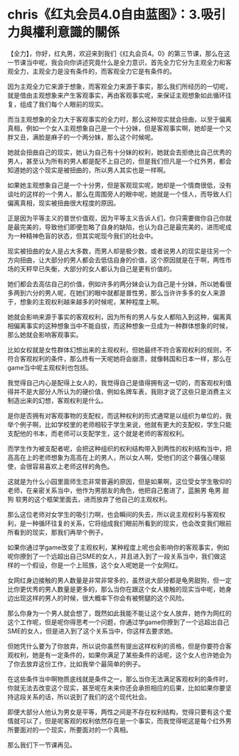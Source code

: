 # chris《红丸会员4.0自由蓝图》：3.吸引力與權利意識的關係

【全力】，你好，红丸男，欢迎来到我们《红丸会员4。0》的第三节课，那么在这一节课当中呢，我会向你讲述究竟什么是全力意识，首先全力它分为主观全力和客观全力，主观全力是没有条件的，而客观全力它是有条件的。

因为主观全力它来源于想象，而客观全力来源于事实，那么我们所经历的一切呢，就是借由主观想象来产生客观事实，再由客观事实呢，来保证主观想象如此循环往复，组成了我们每个人眼前的现实。

而当主观想象的全力大于客观事实的全力时，那么这种现实就会扭曲，以至于偏离真相，例如一个女人主观想象自己是一个十分妹，但是客观事实啊，她却是一个又胖又丑，满脸是麻子的一个两分妹，那么这个时候呢。

她就会扭曲自己的现实，她认为自己有十分妹的权利，她就会去拒绝比自己优秀的男人，甚至认为所有的男人都是配不上自己的，但是我们但凡是一个红外男，都会知道她的这个现实是被扭曲的，所以男人其实也是一样啊。

如果她主观想象自己是一个十分男，但是客观现实呢，她却是一个情商很低，没有谈吐的这样的一个男人，那么在周围旁人的眼中呢，她就是一个怪人，而导致人们偏离真相，现实被扭曲很大程度的原因。

正是因为平等主义的普世价值观，因为平等主义告诉人们，你只需要做你自己你就是最完美的，导致他们即便忽略了自身的缺陷，也认为自己是最完美的，进而呢成为一种精神色盲的状态，但其实呢现今我们的社会中。

现实被扭曲的女人是占大多数，而男人却是极少数，或者说男人的现实是往另一个方向扭曲，让大部分的男人都会去低估自身的价值，这个原因就是在于啊，两性市场的天秤早已失衡，大部分的女人都认为自己是更有价值的。

她们都会去高估自己的价值，例如许多的两分妹会认为自己是十分妹，所以她看很多两到六分的男人呢，在她们的眼中就都是普性男，那么当许许多多的女人来源于，想象的主观权利越来越多的时候呢，某种程度上啊。

她就会影响来源于事实的客观权利，因为所有的男人与女人都陷入到这种，偏离真相偏离事实的这种想象当中不能自拔，而这种想象一旦成为一种群体想象的时候，那么她就会影响客观事实。

比如女权就是女性群体幻想出来的主观权利，但她最终不符合客观权利的规则，不符合客观权利的条件，那么终有一天呢她将会崩溃，就像韩国和日本一样，那么在game当中呢主观权利也包括。

我觉得自己内心是配得上女人的，我觉得自己是值得拥有这一切的，而客观权利值得并不是大部分人所认为的硬价值，例如名牌车表，我刚才说了这些只是消费主义制造出来的幻想，客观权利是什么。

是你是否拥有对客观事物的支配权，而这种权利的形式通常是以组织为单位的，我举个例子啊，比如学校里的老师相较于学生来说，他就有更大的支配权，学生只能支配他的书本，而老师可以支配学生，这个就是老师的客观权利。

而学生作为被支配者呢，会把这种组织的权利结构带入到两性的权利结构当中，把高高在上的老师想象为高高在上的男人，所以女人啊，受他们的这个募强心理驱使，会很容易喜欢上老师这样的角色。

这就是为什么小园里面师生恋非常普遍的原因，但是如果啊，这位受女学生敬仰的老师，在亲密关系当中，他作为男朋友的角色，他把自己套进了，蓝腕男 龟男 甜狗 软男的这个框架里面去，进而放弃了他自己的主观权利。

那么这位老师对女学生的吸引力啊，也会瞬间的失去，所以说主观权利与客观权利，是一种循环往复的关系，它将组成我们眼前所看到的现实，也会改变我们眼前所看到的现实，那我们再举个例子。

如果你通过学game改变了主观权利，某种程度上呢也会影响你的客观事实，例如呢你撩到了一个远超出自己SME的女人，并且进入到了一段关系当中，我们做这样的一个假设，你是一个上班族，这个女人呢她是一个女网红。

女网红身边接触的男人数量是非常非常多的，虽然说大部分都是龟男甜狗，但一定比你更优秀的男人数量是更多的，那么当你在跟这个女人接触的现实当中呢，她身边出现这样的男人的时候，很大概率下你会有被劈腿的这个风险。

那么你身为一个男人就会想了，既然如此我能不能让这个女人放弃，她作为网红的这个工作呢，但是呢你得思考一个问题，你通过学game你撩到了一个远超出自己SME的女人，但是进入到了这个关系当中，你这样去要求她。

但她凭什么要为了你放弃，所以说你虽然有提出这样权利的资格，但是你要符合客观权利，她是有一定条件的，如果你满足了某些条件的话呢，这个女人也许她会为了你去放弃这份工作，比如我举个最简单的例子。

在这些条件当中啊物质底线就是条件之一，那么当你无法满足客观权利的条件时，你就无法去改变这个现实，甚至呢在未来你还会承担相应的后果，比如如果你要坚持这段关系的话，所以说到了我们的这个现代社会。

即便大部分人他认为男女是平等，两性之间是不存在权利结构，觉得只要有这个爱情就可以了，但是呢客观的权利依然存在是一个事实，而我觉得呢这是每个红外男所要面对的一个现实，所要面对的一个真相。

那么我们下一节课再见。